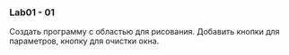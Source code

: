 ### Lab01 - 01

Создать программу с областью для рисования. Добавить кнопки для параметров, кнопку для очистки окна.
